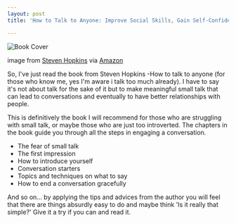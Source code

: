 ```yaml
---
layout: post
title: 'How to Talk to Anyone: Improve Social Skills, Gain Self-Confidence, and Boost Your Charisma to Instantly Connect With Anyone' by Steven Hopkins

---
```

![Book Cover](https://m.media-amazon.com/images/I/411OIxONoXL.jpg)

image from [Steven Hopkins](https://www.amazon.com/Steven-Hopkins/e/B07P6X6941/ref=aufs_dp_fta_dsk) via [Amazon](https://www.amazon.com/gp/product/B07NS8ST2B/ref=dbs_a_def_rwt_hsch_vapi_tkin_p1_i2)

So, I've just read the book from Steven Hopkins -How to talk to anyone (for those who know me, yes I'm aware i talk too much already). I have to say it's not about talk for the sake of it but to make meaningful small talk that can lead to conversations and eventually to have better relationships with people.

This is definitively the book I will recommend for those who are struggling with small talk, or maybe those who are just too introverted. The chapters in the book guide you through all the steps in engaging a conversation.

* The fear of small talk
* The first impression
* How to introduce yourself
* Conversation starters
* Topics and techniques on what to say
* How to end a conversation gracefully

And so on... by applying the tips and advices from the author you will feel that there are things absurdly easy to do and maybe think 'Is it really that simple?' Give it a try if you can and read it. 

